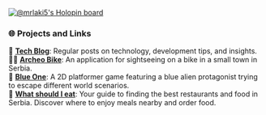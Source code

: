 [![@mrlaki5's Holopin board](https://holopin.me/mrlaki5)](https://holopin.io/@mrlaki5)

### 🌐 Projects and Links
📖 [**Tech Blog**](https://mrlaki5.hashnode.dev/): Regular posts on technology, development tips, and insights.</br>
🚴‍♂️ [**Archeo Bike**](https://play.google.com/store/apps/details?id=com.mrlaki5.archeobike&hl=en&gl=US): An application for sightseeing on a bike in a small town in Serbia.</br>
👾 [**Blue One**](https://mrlaki5.itch.io/blue-one): A 2D platformer game featuring a blue alien protagonist trying to escape different world scenarios.</br>
🍔 [**What should I eat**](https://stadajedem.rs/): Your guide to finding the best restaurants and food in Serbia. Discover where to enjoy meals nearby and order food.
